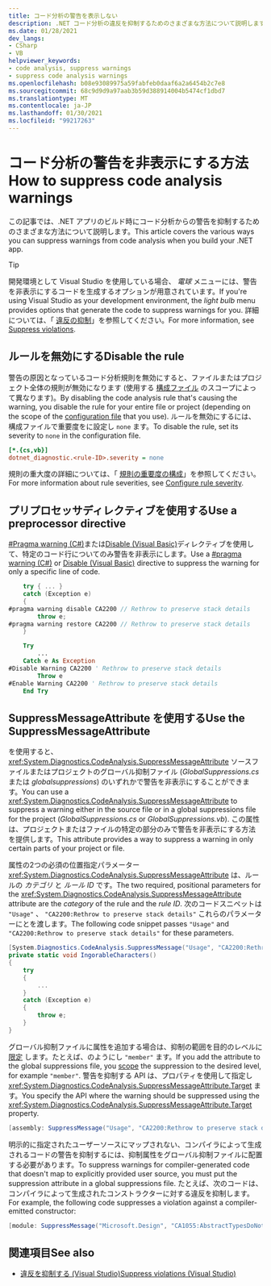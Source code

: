 ```yaml
---
title: コード分析の警告を表示しない
description: .NET コード分析の違反を抑制するためのさまざまな方法について説明します。
ms.date: 01/28/2021
dev_langs:
- CSharp
- VB
helpviewer_keywords:
- code analysis, suppress warnings
- suppress code analysis warnings
ms.openlocfilehash: b08e93089975a59fabfeb0daaf6a2a6454b2c7e8
ms.sourcegitcommit: 68c9d9d9a97aab3b59d388914004b5474cf1dbd7
ms.translationtype: MT
ms.contentlocale: ja-JP
ms.lasthandoff: 01/30/2021
ms.locfileid: "99217263"
---
```

# <a name="how-to-suppress-code-analysis-warnings"></a><span data-ttu-id="5ca00-103">コード分析の警告を非表示にする方法</span><span class="sxs-lookup"><span data-stu-id="5ca00-103">How to suppress code analysis warnings</span></span>

<span data-ttu-id="5ca00-104">この記事では、.NET アプリのビルド時にコード分析からの警告を抑制するためのさまざまな方法について説明します。</span><span class="sxs-lookup"><span data-stu-id="5ca00-104">This article covers the various ways you can suppress warnings from code analysis when you build your .NET app.</span></span>

> [!TIP]
> <span data-ttu-id="5ca00-105">開発環境として Visual Studio を使用している場合、 *電球* メニューには、警告を非表示にするコードを生成するオプションが用意されています。</span><span class="sxs-lookup"><span data-stu-id="5ca00-105">If you're using Visual Studio as your development environment, the *light bulb* menu provides options that generate the code to suppress warnings for you.</span></span> <span data-ttu-id="5ca00-106">詳細については、「 [違反の抑制](/visualstudio/code-quality/use-roslyn-analyzers?#suppress-violations)」を参照してください。</span><span class="sxs-lookup"><span data-stu-id="5ca00-106">For more information, see [Suppress violations](/visualstudio/code-quality/use-roslyn-analyzers?#suppress-violations).</span></span>

## <a name="disable-the-rule"></a><span data-ttu-id="5ca00-107">ルールを無効にする</span><span class="sxs-lookup"><span data-stu-id="5ca00-107">Disable the rule</span></span>

<span data-ttu-id="5ca00-108">警告の原因となっているコード分析規則を無効にすると、ファイルまたはプロジェクト全体の規則が無効になります (使用する [構成ファイル](configuration-files.md) のスコープによって異なります)。</span><span class="sxs-lookup"><span data-stu-id="5ca00-108">By disabling the code analysis rule that's causing the warning, you disable the rule for your entire file or project (depending on the scope of the [configuration file](configuration-files.md) that you use).</span></span> <span data-ttu-id="5ca00-109">ルールを無効にするには、構成ファイルで重要度をに設定し `none` ます。</span><span class="sxs-lookup"><span data-stu-id="5ca00-109">To disable the rule, set its severity to `none` in the configuration file.</span></span>

```ini
[*.{cs,vb}]
dotnet_diagnostic.<rule-ID>.severity = none
```

<span data-ttu-id="5ca00-110">規則の重大度の詳細については、「 [規則の重要度の構成](~/docs/fundamentals/code-analysis/configuration-options.md#severity-level)」を参照してください。</span><span class="sxs-lookup"><span data-stu-id="5ca00-110">For more information about rule severities, see [Configure rule severity](~/docs/fundamentals/code-analysis/configuration-options.md#severity-level).</span></span>

## <a name="use-a-preprocessor-directive"></a><span data-ttu-id="5ca00-111">プリプロセッサディレクティブを使用する</span><span class="sxs-lookup"><span data-stu-id="5ca00-111">Use a preprocessor directive</span></span>

<span data-ttu-id="5ca00-112">[#Pragma warning (C#)](../../csharp/language-reference/preprocessor-directives/preprocessor-pragma-warning.md)または[Disable (Visual Basic)](../../visual-basic/language-reference/directives/disable-enable.md)ディレクティブを使用して、特定のコード行についてのみ警告を非表示にします。</span><span class="sxs-lookup"><span data-stu-id="5ca00-112">Use a [#pragma warning (C#)](../../csharp/language-reference/preprocessor-directives/preprocessor-pragma-warning.md) or [Disable (Visual Basic)](../../visual-basic/language-reference/directives/disable-enable.md) directive to suppress the warning for only a specific line of code.</span></span>

```csharp
    try { ... }
    catch (Exception e)
    {
#pragma warning disable CA2200 // Rethrow to preserve stack details
        throw e;
#pragma warning restore CA2200 // Rethrow to preserve stack details
    }
```

```vb
    Try
        ...
    Catch e As Exception
#Disable Warning CA2200 ' Rethrow to preserve stack details
        Throw e
#Enable Warning CA2200 ' Rethrow to preserve stack details
    End Try
```

## <a name="use-the-suppressmessageattribute"></a><span data-ttu-id="5ca00-113">SuppressMessageAttribute を使用する</span><span class="sxs-lookup"><span data-stu-id="5ca00-113">Use the SuppressMessageAttribute</span></span>

<span data-ttu-id="5ca00-114">を使用すると、 <xref:System.Diagnostics.CodeAnalysis.SuppressMessageAttribute> ソースファイルまたはプロジェクトのグローバル抑制ファイル (*GlobalSuppressions.cs* または *globalsuppressions*) のいずれかで警告を非表示にすることができます。</span><span class="sxs-lookup"><span data-stu-id="5ca00-114">You can use a <xref:System.Diagnostics.CodeAnalysis.SuppressMessageAttribute> to suppress a warning either in the source file or in a global suppressions file for the project (*GlobalSuppressions.cs* or *GlobalSuppressions.vb*).</span></span> <span data-ttu-id="5ca00-115">この属性は、プロジェクトまたはファイルの特定の部分のみで警告を非表示にする方法を提供します。</span><span class="sxs-lookup"><span data-stu-id="5ca00-115">This attribute provides a way to suppress a warning in only certain parts of your project or file.</span></span>

<span data-ttu-id="5ca00-116">属性の2つの必須の位置指定パラメーター <xref:System.Diagnostics.CodeAnalysis.SuppressMessageAttribute> は、ルールの *カテゴリ* と *ルール ID* です。</span><span class="sxs-lookup"><span data-stu-id="5ca00-116">The two required, positional parameters for the <xref:System.Diagnostics.CodeAnalysis.SuppressMessageAttribute> attribute are the *category* of the rule and the *rule ID*.</span></span> <span data-ttu-id="5ca00-117">次のコードスニペットは `"Usage"` 、 `"CA2200:Rethrow to preserve stack details"` これらのパラメーターにとを渡します。</span><span class="sxs-lookup"><span data-stu-id="5ca00-117">The following code snippet passes `"Usage"` and `"CA2200:Rethrow to preserve stack details"` for these parameters.</span></span>

```csharp
[System.Diagnostics.CodeAnalysis.SuppressMessage("Usage", "CA2200:Rethrow to preserve stack details", Justification = "Not production code.")]
private static void IngorableCharacters()
{
    try
    {
        ...
    }
    catch (Exception e)
    {
        throw e;
    }
}
```

<span data-ttu-id="5ca00-118">グローバル抑制ファイルに属性を追加する場合は、抑制の範囲を目的のレベルに [限定](xref:System.Diagnostics.CodeAnalysis.SuppressMessageAttribute.Scope) します。たとえば、のようにし `"member"` ます。</span><span class="sxs-lookup"><span data-stu-id="5ca00-118">If you add the attribute to the global suppressions file, you [scope](xref:System.Diagnostics.CodeAnalysis.SuppressMessageAttribute.Scope) the suppression to the desired level, for example `"member"`.</span></span> <span data-ttu-id="5ca00-119">警告を抑制する API は、プロパティを使用して指定し <xref:System.Diagnostics.CodeAnalysis.SuppressMessageAttribute.Target> ます。</span><span class="sxs-lookup"><span data-stu-id="5ca00-119">You specify the API where the warning should be suppressed using the <xref:System.Diagnostics.CodeAnalysis.SuppressMessageAttribute.Target> property.</span></span>

```csharp
[assembly: SuppressMessage("Usage", "CA2200:Rethrow to preserve stack details", Justification = "Not production code.", Scope = "member", Target = "~M:MyApp.Program.IngorableCharacters")]
```

<span data-ttu-id="5ca00-120">明示的に指定されたユーザーソースにマップされない、コンパイラによって生成されるコードの警告を抑制するには、抑制属性をグローバル抑制ファイルに配置する必要があります。</span><span class="sxs-lookup"><span data-stu-id="5ca00-120">To suppress warnings for compiler-generated code that doesn't map to explicitly provided user source, you must put the suppression attribute in a global suppressions file.</span></span> <span data-ttu-id="5ca00-121">たとえば、次のコードは、コンパイラによって生成されたコンストラクターに対する違反を抑制します。</span><span class="sxs-lookup"><span data-stu-id="5ca00-121">For example, the following code suppresses a violation against a compiler-emitted constructor:</span></span>

```csharp
[module: SuppressMessage("Microsoft.Design", "CA1055:AbstractTypesDoNotHavePublicConstructors", Scope="member", Target="MyTools.Type..ctor()")]
```

## <a name="see-also"></a><span data-ttu-id="5ca00-122">関連項目</span><span class="sxs-lookup"><span data-stu-id="5ca00-122">See also</span></span>

- [<span data-ttu-id="5ca00-123">違反を抑制する (Visual Studio)</span><span class="sxs-lookup"><span data-stu-id="5ca00-123">Suppress violations (Visual Studio)</span></span>](/visualstudio/code-quality/use-roslyn-analyzers?#suppress-violations)
